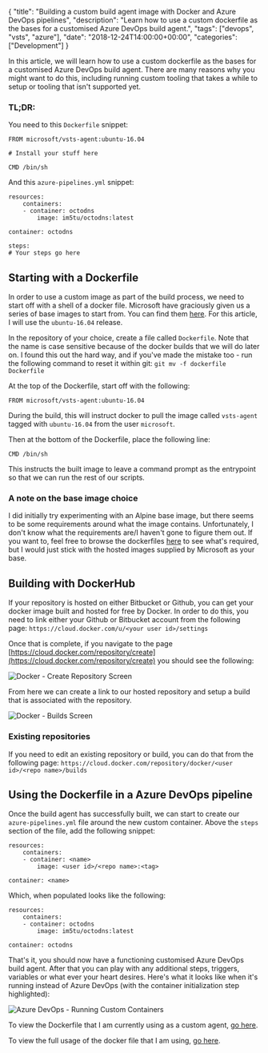 {
    "title": "Building a custom build agent image with Docker and Azure DevOps pipelines",
    "description": "Learn how to use a custom dockerfile as the bases for a customised Azure DevOps build agent.",
    "tags": ["devops", "vsts", "azure"],
    "date": "2018-12-24T14:00:00+00:00",
    "categories": ["Development"]
}

In this article, we will learn how to use a custom dockerfile as the bases for a customised Azure DevOps build agent. There are many reasons why you might want to do this, including running custom tooling that takes a while to setup or tooling that isn't supported yet. 

<!--more-->

### TL;DR:

You need to this `Dockerfile` snippet:

    FROM microsoft/vsts-agent:ubuntu-16.04

    # Install your stuff here

    CMD /bin/sh

And this `azure-pipelines.yml` snippet:

    resources:
        containers:
        - container: octodns
            image: im5tu/octodns:latest

    container: octodns

    steps:
    # Your steps go here

## Starting with a Dockerfile

In order to use a custom image as part of the build process, we need to start off with a shell of a docker file. Microsoft have graciously given us a series of base images to start from. You can find them [here](https://hub.docker.com/r/microsoft/vsts-agent). For this article, I will use the `ubuntu-16.04` release.

In the repository of your choice, create a file called `Dockerfile`. Note that the name is case sensitive because of the docker builds that we will do later on. I found this out the hard way, and if you've made the mistake too - run the following command to reset it within git: `git mv -f dockerfile Dockerfile`

At the top of the Dockerfile, start off with the following:

    FROM microsoft/vsts-agent:ubuntu-16.04

During the build, this will instruct docker to pull the image called `vsts-agent` tagged with `ubuntu-16.04` from the user `microsoft`.

Then at the bottom of the Dockerfile, place the following line:

    CMD /bin/sh

This instructs the built image to leave a command prompt as the entrypoint so that we can run the rest of our scripts.

### A note on the base image choice

I did initially try experimenting with an Alpine base image, but there seems to be some requirements around what the image contains. Unfortunately, I don't know what the requirements are/I haven't gone to figure them out. If you want to, feel free to browse the dockerfiles [here](https://github.com/Microsoft/vsts-agent-docker/) to see what's required, but I would just stick with the hosted images supplied by Microsoft as your base.

## Building with DockerHub

If your repository is hosted on either Bitbucket or Github, you can get your docker image built and hosted for free by Docker. In order to do this, you need to link either your Github or Bitbucket account from the following page: `https://cloud.docker.com/u/<your user id>/settings`

Once that is complete, if you navigate to the page [https://cloud.docker.com/repository/create](https://cloud.docker.com/repository/create) you should see the following:

![Docker - Create Repository Screen](/img/custom-docker-agent/Create-Repository.png)

From here we can create a link to our hosted repository and setup a build that is associated with the repository.

![Docker - Builds Screen](/img/custom-docker-agent/Build-Page.png)


### Existing repositories

If you need to edit an existing repository or build, you can do that from the following page: `https://cloud.docker.com/repository/docker/<user id>/<repo name>/builds`

## Using the Dockerfile in a Azure DevOps pipeline

Once the build agent has successfully built, we can start to create our `azure-pipelines.yml` file around the new custom container. Above the `steps` section of the file, add the following snippet:

    resources:
        containers:
        - container: <name>
            image: <user id>/<repo name>:<tag>

    container: <name>

Which, when populated looks like the following:

    resources:
        containers:
        - container: octodns
            image: im5tu/octodns:latest

    container: octodns

That's it, you should now have a functioning customised Azure DevOps build agent. After that you can play with any additional steps, triggers, variables or what ever your heart desires. Here's what it looks like when it's running instead of Azure DevOps (with the container initialization step highlighted):

![Azure DevOps - Running Custom Containers](/img/custom-docker-agent/Running-Agent.png)

To view the Dockerfile that I am currently using as a custom agent, [go here](https://github.com/Im5tu/octodns-docker/blob/master/Dockerfile).

To view the full usage of the docker file that I am using, [go here](https://github.com/Im5tu/dns/blob/master/azure-pipelines.yml).